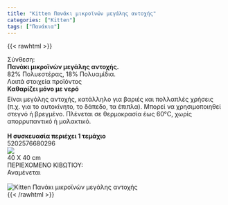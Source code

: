 ```yaml
---
title: "Kitten Πανάκι μικροϊνών μεγάλης αντοχής"
categories: ["Kitten"]
tags: ["Πανάκια"]
---
```

{{< rawhtml >}}

<div class="sload220"><div class="product"><div id="sistatika">Σύνθεση:</div><div class="alltext"><b>Πανάκι μικροϊνών μεγάλης αντοχής.</b><br>82% Πολυεστέρας, 18% Πολυαμίδια.<br></div><div id="loipa">Λοιπά στοιχεία προϊόντος</div><div class="alltext"><b style="margin:0">Καθαρίζει μόνο με νερό<img src="https://lh3.googleusercontent.com/-b0P8LoIAcCU/W8uA8gYqmYI/AAAAAAAACJo/CqIArNVCDMES9xhyJeGfvaBD6ytwDUgugCEwYBhgL/drop%25404x.png" style="width:12px;margin-bottom:10px;margin-left:10px"></b><br>Είναι μεγάλης αντοχής, κατάλληλο για βαριές και πολλαπλές χρήσεις (π.χ. για το αυτοκίνητο, το δάπεδο, τα έπιπλα). Μπορεί να χρησιμοποιηθεί στεγνό ή βρεγμένο. Πλένεται σε θερμοκρασία έως 60°C, χωρίς απορρυπαντικό ή μαλακτικό.<br><br><b>Η συσκευασία περιέχει 1 τεμάχιο</b><br></div><div id="barcode"><div id="barimage1"></div><span id="bartext">5202576680296</span></div><div id="varos"><div id="varosimage" style="margin:0"><img src="https://sites.google.com/site/sklplfiles/files/dim3.png"></div><span id="varostext">40 Χ 40 cm</span></div><div id="kivotio">ΠΕΡΙΕΧΟΜΕΝΟ ΚΙΒΩΤΙΟΥ:<br>Αναμένεται</div><br><div class="pimg"><img alt="Kitten Πανάκι μικροϊνών μεγάλης αντοχής" title="Kitten Πανάκι μικροϊνών μεγάλης αντοχής" src="/media/images/kitten-panaki-mikroinwn-megalhs-antoxhs.jpg"></div></div></div>
{{< /rawhtml >}}


